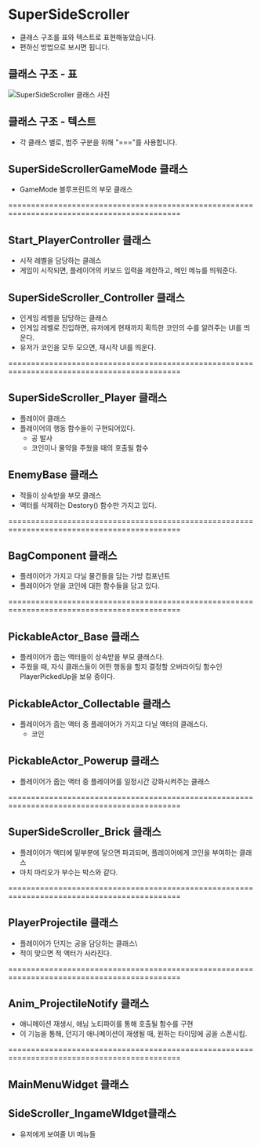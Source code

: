 # SuperSideScroller
- 클래스 구조를 표와 텍스트로 표현해놓았습니다.
- 편하신 방법으로 보시면 됩니다.

## 클래스 구조 - 표
![SuperSideScroller 클래스 사진](https://github.com/ernati/SuperSideScroller/assets/31719912/6eb5def7-fded-4e86-a963-b418c7a11041)



## 클래스 구조 - 텍스트
- 각 클래스 별로, 범주 구분을 위해 "==="를 사용합니다.
  
## SuperSideScrollerGameMode 클래스

- GameMode 블루프린트의 부모 클래스

============================================================================================

## Start_PlayerController 클래스

- 시작 레벨을 담당하는 클래스
- 게임이 시작되면, 플레이어의 키보드 입력을 제한하고, 메인 메뉴를 띄워준다.

## SuperSideScroller_Controller 클래스

- 인게임 레벨을 담당하는 클래스
- 인게임 레벨로 진입하면, 유저에게 현재까지 획득한 코인의 수를 알려주는 UI를 띄운다.
- 유저가 코인을 모두 모으면, 재시작 UI를 띄운다.

============================================================================================

## SuperSideScroller_Player 클래스

- 플레이어 클래스
- 플레이어의 행동 함수들이 구현되어있다.
    - 공 발사
    - 코인이나 물약을 주웠을 때의 호출될 함수

## EnemyBase 클래스

- 적들이 상속받을 부모 클래스
- 액터를 삭제하는 Destory() 함수만 가지고 있다.

============================================================================================

## BagComponent 클래스

- 플레이어가 가지고 다닐 물건들을 담는 가방 컴포넌트
- 플레이어가 얻을 코인에 대한 함수들을 담고 있다.

============================================================================================

## PickableActor_Base 클래스

- 플레이어가 줍는 액터들이 상속받을 부모 클래스다.
- 주웠을 때, 자식 클래스들이 어떤 행동을 할지 결정할 
오버라이딩 함수인 PlayerPickedUp을 보유 중이다.

## PickableActor_Collectable 클래스

- 플레이어가 줍는 액터 중 플레이어가 가지고 다닐 액터의 클래스다.
    - 코인

## PickableActor_Powerup 클래스

- 플레이어가 줍는 액터 중 플레이어를 일정시간 강화시켜주는 클래스

============================================================================================

## SuperSideScroller_Brick 클래스

- 플레이어가 액터에 밑부분에 닿으면 파괴되며, 플레이어에게 코인을 부여하는 클래스
- 마치 마리오가 부수는 박스와 같다.

============================================================================================

## PlayerProjectile 클래스

- 플레이어가 던지는 공을 담당하는 클래스\
- 적이 맞으면 적 액터가 사라진다.

============================================================================================

## Anim_ProjectileNotify 클래스

- 애니메이션 재생시, 애님 노티파이를 통해 호출될 함수를 구현
- 이 기능을 통해, 던지기 애니메이션이 재생될 때, 원하는 타이밍에 공을 스폰시킴.

============================================================================================

## MainMenuWidget 클래스
## SideScroller_IngameWIdget클래스
- 유저에게 보여줄 UI 메뉴들
